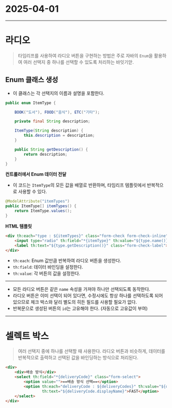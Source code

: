# 2025-04-01
---

# 라디오
> 타임리프를 사용하여 라디오 버튼을 구현하는 방법은 주로 자바의 `Enum`을 활용하여 여러 선택지 중 하나를
선택할 수 있도록 처리하는 바잇기앋.

## Enum 클래스 생성
- 이 클래스는 각 선택지의 이름과 설명을 포함한다. 
```java
public enum ItemType {

    BOOK("도서"), FOOD("음식"), ETC("기타");

    private final String description;

    ItemType(String description) {
        this.description = description;
    }

    public String getDescription() {
        return description;
    }
}
```

**컨트롤러에서 Enum 데이터 전달**
- 이 코드는 `ItemType`의 모든 값을 배열로 반환하며, 타임리프 템플릿에서 반복적으로 사용할 수 있다.
```java
@ModelAttribute("itemTypes")
public ItemType[] itemTypes() {
    return ItemType.values();
}
```

**HTML 템플릿**
```html
<div th:each="type : ${itemTypes}" class="form-check form-check-inline">
    <input type="radio" th:field="*{itemType}" th:value="${type.name()}" class="form-check-input">
    <label th:text="${type.getDescription()}" class="form-check-label"></label>
</div>
```
- `th:each`: Enum 값만큼 반복하여 라디오 버튼을 생성한다.
- `th:field`: 데이터 바인딩을 설정한다.
- `th:value`: 각 버튼의 값을 설정한다.
---

- 모든 라디오 버튼은 같은 `name` 속성을 가져야 하나만 선택되도록 동작한다.
- 라디오 버튼은 이미 선택이 되어 있다면, 수정시에도 항상 하나를 선택하도록 되어 있으므로 체크 박스와 달리 별도의 히든 필드를 사용할 필요가 없다.
- 반복문으로 생성된 버튼의 `id`는 고유해야 한다. (자동으로 고유값이 부여)

---


# 셀렉트 박스
> 여러 선택지 중에 하나를 선택할 때 사용한다. 라디오 버튼과 비슷하게, 데이터를 반복적으로 출력하고 선택된 값을 바인딩하는 방식으로 처리된다.

```html
<div>
    <div>배송 방식</div>
    <select th:field="*{deliveryCode}" class="form-select">
        <option value="">==배송 방식 선택==</option>
        <option th:each="deliveryCode : ${deliveryCodes}" th:value="${deliveryCode.code}"
                th:text="${deliveryCode.displayName}">FAST</option>
    </select>
</div>
```